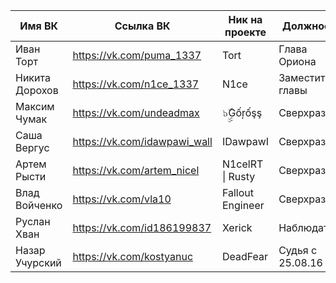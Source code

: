 | Имя ВК | Ссылка ВК | Ник на проекте | Должности | SteamID | Взял |
|---|---|---|---|---|---|
| Иван Торт | https://vk.com/puma_1337 | Tort | Глава Ориона | STEAM_0:1:37351146 |  |
| Никита Дорохов | https://vk.com/n1ce_1337 | N1ce | Заместитель главы | STEAM_0:1:86864004 |  |
| Максим Чумак | https://vk.com/undeadmax | ๖ۣۣۜGốŗốşş | Сверхразум | - |  |
| Саша Вергус | https://vk.com/idawpawi_wall | IDawpawI | Сверхразум | STEAM_0:0:80264148 |  |
| Артем Рысти | https://vk.com/artem_nicel | N1celRT \| Rusty | Сверхразум | STEAM_0:0:63109766 |  |
| Влад Войченко | https://vk.com/vla10 | Fallout Engineer | Сверхразум | STEAM_0:0:57890092 |  |
| Руслан Хван | https://vk.com/id186199837 | Xerick | Наблюдатель | STEAM_0:0:139520120 | NE |
| Назар Учурский | https://vk.com/kostyanuc | DeadFear | Судья с 25.08.16 | STEAM_0:0:97090976|  |

 
